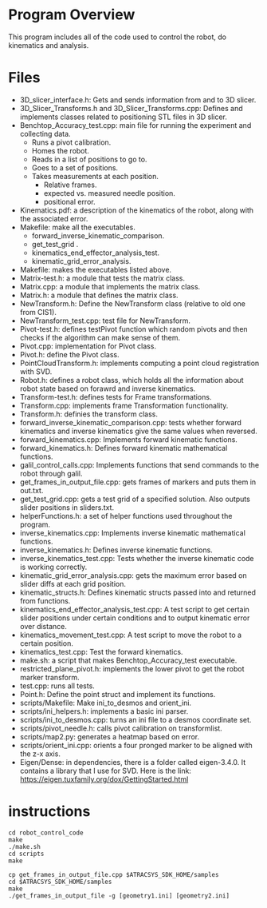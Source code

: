 # Program Overview
This program includes all of the code used to control the robot, do kinematics and analysis.
# Files
 - 3D_slicer_interface.h: Gets and sends information from and to 3D slicer.
 - 3D_Slicer_Transforms.h and 3D_Slicer_Transforms.cpp: Defines and implements classes related to positioning STL files in 3D slicer.
 - Benchtop_Accuracy_test.cpp: main file for running the experiment and collecting data.
    - Runs a pivot calibration.
    - Homes the robot.
    - Reads in a list of positions to go to.
    - Goes to a set of positions.
    - Takes measurements at each position.
        - Relative frames.
        - expected vs. measured needle position.
        - positional error.
 - Kinematics.pdf: a description of the kinematics of the robot, along with the associated error.
 - Makefile: make all the executables.
    - forward_inverse_kinematic_comparison.
    - get_test_grid .
    - kinematics_end_effector_analysis_test.
    - kinematic_grid_error_analysis.
 - Makefile: makes the executables listed above.
 - Matrix-test.h: a module that tests the matrix class.
 - Matrix.cpp: a module that implements the matrix class.
 - Matrix.h: a module that defines the matrix class.
 - NewTransform.h: Define the NewTransform class (relative to old one from CIS1).
 - NewTransform_test.cpp: test file for NewTransform.
 - Pivot-test.h: defines testPivot function which random pivots and then checks if the algorithm can make sense of them.
 - Pivot.cpp: implementation for Pivot class.
 - Pivot.h: define the Pivot class.
 - PointCloudTransform.h: implements computing a point cloud registration with SVD.
 - Robot.h: defines a robot class, which holds all the information about robot state based on forawrd and inverse kinematics.
 - Transform-test.h: defines tests for Frame transformations.
 - Transform.cpp: implements frame Transformation functionality.
 - Transform.h: definies the transform class.
 - forward_inverse_kinematic_comparison.cpp: tests whether forward kinematics and inverse kinematics give the same values when reversed.
 - forward_kinematics.cpp: Implements forward kinematic functions.
 - forward_kinematics.h: Defines forward kinematic mathematical functions.
 - galil_control_calls.cpp: Implements functions that send commands to the robot through galil.
 - get_frames_in_output_file.cpp: gets frames of markers and puts them in out.txt.
 - get_test_grid.cpp: gets a test grid of a specified solution. Also outputs slider positions in sliders.txt.
 - helperFunctions.h: a set of helper functions used throughout the program.
 - inverse_kinematics.cpp: Implements inverse kinematic mathematical functions.
 - inverse_kinematics.h: Defines inverse kinematic functions.
 - inverse_kinematics_test.cpp: Tests whether the inverse kinematic code is working correctly.
 - kinematic_grid_error_analysis.cpp: gets the maximum error based on slider diffs at each grid position.
 - kinematic_structs.h: Defines kinematic structs passed into and returned from functions.
 - kinematics_end_effector_analysis_test.cpp: A test script to get certain slider positions under certain conditions and to output kinematic error over distance.
 - kinematics_movement_test.cpp: A test script to move the robot to a certain position.
 - kinematics_test.cpp: Test the forward kinematics.
 - make.sh: a script that makes Benchtop_Accuracy_test executable.
 - restricted_plane_pivot.h: implements the lower pivot to get the robot marker transform.
 - test.cpp: runs all tests.
 - Point.h: Define the point struct and implement its functions.
 - scripts/Makefile: Make ini_to_desmos and orient_ini.
 - scripts/ini_helpers.h: implements a basic ini parser.
 - scripts/ini_to_desmos.cpp: turns an ini file to a desmos coordinate set.
 - scripts/pivot_needle.h: calls pivot calibration on transformlist.
 - scripts/map2.py: generates a heatmap based on error.
 - scripts/orient_ini.cpp: orients a four pronged marker to be aligned with the z-x axis.
 - Eigen/Dense: in dependencies, there is a folder called eigen-3.4.0. It contains a library that I use for SVD. Here is the link: https://eigen.tuxfamily.org/dox/GettingStarted.html

 # instructions
```
cd robot_control_code
make
./make.sh
cd scripts
make

cp get_frames_in_output_file.cpp $ATRACSYS_SDK_HOME/samples
cd $ATRACSYS_SDK_HOME/samples
make
./get_frames_in_output_file -g [geometry1.ini] [geometry2.ini]
```